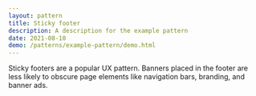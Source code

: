 ```yaml
---
layout: pattern
title: Sticky footer
description: A description for the example pattern
date: 2021-08-10
demo: /patterns/example-pattern/demo.html
---
```


Sticky footers are a popular UX pattern. Banners placed in the footer are less likely to obscure page elements like navigation bars, branding, and banner ads.